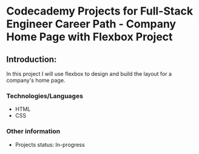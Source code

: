 # Codecademy Projects for Full-Stack Engineer Career Path - Company Home Page with Flexbox Project

## Introduction: 

In this project I will use flexbox to design and build the layout for a company's home page.

### Technologies/Languages

* HTML
* CSS 

### Other information

- Projects status: In-progress
